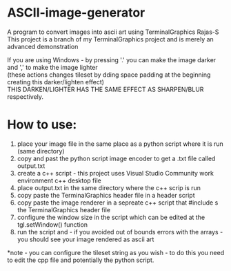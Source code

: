 # ASCII-image-generator
A program to convert images into ascii art using TerminalGraphics Rajas-S  
This project is a branch of my TerminalGraphics project and is merely an advanced demonstration    
  
If you are using Windows - by pressing '.' you can make the image darker and ',' to make the image lighter  
(these actions changes tileset by dding space padding at the beginning creating this darker/lighten effect)  
THIS DARKEN/LIGHTER HAS THE SAME EFFECT AS SHARPEN/BLUR respectively.   
  
# How to use:  
1. place your image file in the same place as a python script where it is run (same directory)  
2. copy and past the python script image encoder to get a .txt file called output.txt  
3. create a c++ script - this project uses Visual Studio Community work environment c++ desktop file  
4. place output.txt in the same directory where the c++ scrip is run  
5. copy paste the TerminalGraphics header file in a header script  
6. copy paste the image renderer in a sepreate c++ script that #include s the TerminalGraphics header file  
7. configure the window size in the script which can be edited at the tgl.setWindow() function  
8. run the script and - if you avoided out of bounds errors with the arrays - you should see your image rendered as ascii art  
  
*note - you can configure the tileset string as you wish - to do this you need to edit the cpp file and potentially the python script.  

